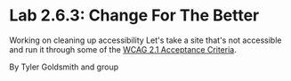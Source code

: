 # Lab 2.6.3: Change For The Better
Working on cleaning up accessibility
Let's take a site that's not accessible and run it through some of the [WCAG 2.1 Acceptance Criteria](https://www.w3.org/TR/WCAG21/).

By Tyler Goldsmith and group